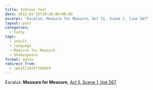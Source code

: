 ```yaml
---
title: tedious fool
date: 2012-03-15T10:28:06+00:00
excerpt: "Escalus: Measure for Measure, Act II, Scene 1, line 567"
layout: post
categories:
  - Funny
tags:
  - insult
  - language
  - Measure for Measure
  - Shakespeare
format: quote
redirect_from:
  - /post/19347366019
---
```

Escalus: **Measure for Measure,** [Act II, Scene 1, line 567](http://www.opensourceshakespeare.org/views/plays/play_view.php?WorkID=measure&Act=2&Scene=1&Scope=scene&LineHighlight=567#567)